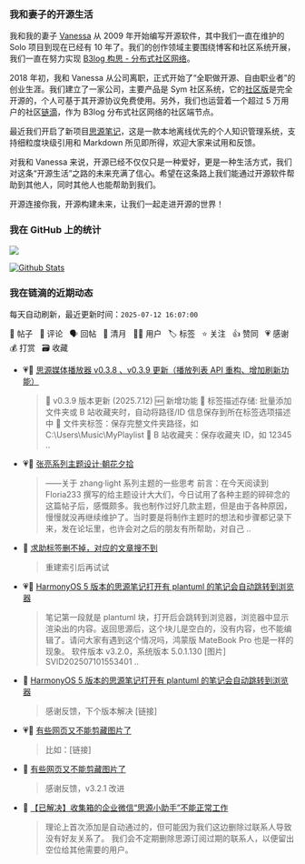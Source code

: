 ### 我和妻子的开源生活

我和我的妻子 [Vanessa](https://github.com/Vanessa219) 从 2009 年开始编写开源软件，其中我们一直在维护的 Solo 项目到现在已经有 10 年了。我们的创作领域主要围绕博客和社区系统开展，我们一直在努力实现 [B3log 构思 - 分布式社区网络](https://ld246.com/article/1546941897596)。

2018 年初，我和 Vanessa 从公司离职，正式开始了“全职做开源、自由职业者”的创业生涯。我们建立了一家公司，主要产品是 Sym 社区系统，它的[社区版](https://github.com/88250/symphony)是完全开源的，个人可基于其开源协议免费使用。另外，我们也运营着一个超过 5 万用户的社区[链滴](https://ld246.com)，作为 B3log 分布式社区网络的社区端节点。

最近我们开启了新项目[思源笔记](https://github.com/siyuan-note/siyuan)，这是一款本地离线优先的个人知识管理系统，支持细粒度块级引用和 Markdown 所见即所得，欢迎大家来试用和反馈。

对我和 Vanessa 来说，开源已经不仅仅只是一种爱好，更是一种生活方式，我们对这条“开源生活”之路的未来充满了信心。希望在这条路上我们能通过开源软件帮助到其他人，同时其他人也能帮助到我们。

开源连接你我，开源构建未来，让我们一起走进开源的世界！

### 我在 GitHub 上的统计

<a title="Hits" target="_blank" href="https://github.com/88250/88250"><img src="https://hits.b3log.org/88250/88250.svg"></a>

[![Github Stats](https://github-readme-stats.vercel.app/api?username=88250&theme=tokyonight&show_icons=true)](https://github.com/88250)

<!--events start -->

### 我在链滴的近期动态

每天自动刷新，最近更新时间：`2025-07-12 16:07:00`

📝 帖子 &nbsp; 💬 评论 &nbsp; 🗣 回帖 &nbsp; 🌙 清月 &nbsp; 👨‍💻 用户 &nbsp; 🏷️ 标签 &nbsp; ⭐️ 关注 &nbsp; 👍 赞同 &nbsp; 💗 感谢 &nbsp; 💰 打赏 &nbsp; 🗃 收藏

* 💗📝 [思源媒体播放器 v0.3.8 、v0.3.9 更新（播放列表 API 重构、增加刷新功能）](https://ld246.com/article/1752237537319)

  > 📅 v0.3.9 版本更新 (2025.7.12) 🆕 新增功能 📝 标签描述存储: 批量添加文件夹或 B 站收藏夹时，自动将路径/ID 信息保存到所在标签选项描述中 📁 文件夹标签：保存完整文件夹路径，如 C:\Users\Music\MyPlaylist 💖 B 站收藏夹：保存收藏夹 ID，如 12345 ..
* 💗📝 [张亮系列主题设计·朝花夕拾](https://ld246.com/article/1752212198746)

  > ——关于 zhang·light 系列主题的一些思考 前言：在今天阅读到 Floria233 撰写的给主题设计大大们，今日试用了各种主题的碎碎念的这篇帖子后，感慨颇多。我也制作过好几款主题，但是由于各种原因，慢慢就没再继续维护了。当时要是将制作主题时的想法和步骤都记录下来，发在论坛里，也许会对之后的朋友有所帮助，对自己 ..
* 💬 [求助标签删不掉，对应的文章搜不到](https://ld246.com/article/1752199506357/comment/1752200733926#comments)

  > 重建索引后再试试
* 💗📝 [HarmonyOS 5 版本的思源笔记打开有 plantuml 的笔记会自动跳转到浏览器](https://ld246.com/article/1752135589291)

  > 笔记第一段就是 plantuml 块，打开后会跳转到浏览器，浏览器中显示渲染出的内容。返回思源后，这个块儿是空白的，没有内容，也不能编辑了。请问大家有遇到这个情况吗，鸿蒙版 MateBook Pro 也是一样的现象。 软件版本 v3.2.0，系统版本 5.0.1.130 [图片] SVID202507101553401 ..
* 💬 [HarmonyOS 5 版本的思源笔记打开有 plantuml 的笔记会自动跳转到浏览器](https://ld246.com/article/1752135589291/comment/1752142647463#comments)

  > 感谢反馈，下个版本解决 [链接]
* 💗📝 [有些网页又不能剪藏图片了](https://ld246.com/article/1752129946726)

  > 比如：[链接]
* 💬 [有些网页又不能剪藏图片了](https://ld246.com/article/1752129946726/comment/1752134197348#comments)

  > 感谢反馈，v3.2.1 改进
* 💬 [【已解决】收集箱的企业微信“思源小助手”不能正常工作](https://ld246.com/article/1752119021216/comment/1752119727244#comments)

  > 理论上首次添加是自动通过的，但可能因为我们这边删除过联系人导致没有好友关系了。 我们会不定期删除思源订阅过期的联系人，以便留出空位给其他需要的用户。


<!--events end -->
